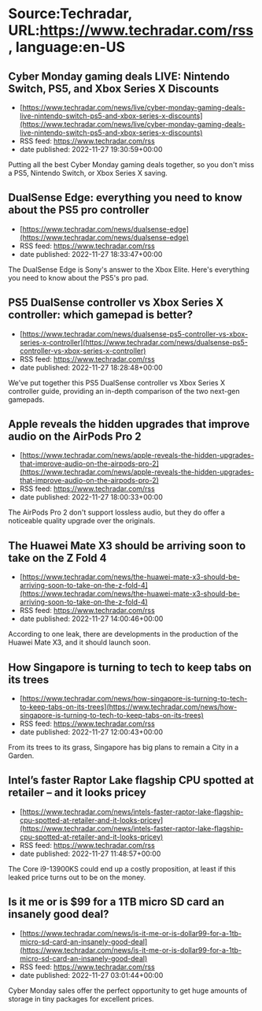 # Source:Techradar, URL:https://www.techradar.com/rss, language:en-US

## Cyber Monday gaming deals LIVE: Nintendo Switch, PS5, and Xbox Series X Discounts
 - [https://www.techradar.com/news/live/cyber-monday-gaming-deals-live-nintendo-switch-ps5-and-xbox-series-x-discounts](https://www.techradar.com/news/live/cyber-monday-gaming-deals-live-nintendo-switch-ps5-and-xbox-series-x-discounts)
 - RSS feed: https://www.techradar.com/rss
 - date published: 2022-11-27 19:30:59+00:00

Putting all the best Cyber Monday gaming deals together, so you don't miss a PS5, Nintendo Switch, or Xbox Series X saving.

## DualSense Edge: everything you need to know about the PS5 pro controller
 - [https://www.techradar.com/news/dualsense-edge](https://www.techradar.com/news/dualsense-edge)
 - RSS feed: https://www.techradar.com/rss
 - date published: 2022-11-27 18:33:47+00:00

The DualSense Edge is Sony's answer to the Xbox Elite. Here's everything you need to know about the PS5's pro pad.

## PS5 DualSense controller vs Xbox Series X controller: which gamepad is better?
 - [https://www.techradar.com/news/dualsense-ps5-controller-vs-xbox-series-x-controller](https://www.techradar.com/news/dualsense-ps5-controller-vs-xbox-series-x-controller)
 - RSS feed: https://www.techradar.com/rss
 - date published: 2022-11-27 18:28:48+00:00

We’ve put together this PS5 DualSense controller vs Xbox Series X controller guide, providing an in-depth comparison of the two next-gen gamepads.

## Apple reveals the hidden upgrades that improve audio on the AirPods Pro 2
 - [https://www.techradar.com/news/apple-reveals-the-hidden-upgrades-that-improve-audio-on-the-airpods-pro-2](https://www.techradar.com/news/apple-reveals-the-hidden-upgrades-that-improve-audio-on-the-airpods-pro-2)
 - RSS feed: https://www.techradar.com/rss
 - date published: 2022-11-27 18:00:33+00:00

The AirPods Pro 2 don't support lossless audio, but they do offer a noticeable quality upgrade over the originals.

## The Huawei Mate X3 should be arriving soon to take on the Z Fold 4
 - [https://www.techradar.com/news/the-huawei-mate-x3-should-be-arriving-soon-to-take-on-the-z-fold-4](https://www.techradar.com/news/the-huawei-mate-x3-should-be-arriving-soon-to-take-on-the-z-fold-4)
 - RSS feed: https://www.techradar.com/rss
 - date published: 2022-11-27 14:00:46+00:00

According to one leak, there are developments in the production of the Huawei Mate X3, and it should launch soon.

## How Singapore is turning to tech to keep tabs on its trees
 - [https://www.techradar.com/news/how-singapore-is-turning-to-tech-to-keep-tabs-on-its-trees](https://www.techradar.com/news/how-singapore-is-turning-to-tech-to-keep-tabs-on-its-trees)
 - RSS feed: https://www.techradar.com/rss
 - date published: 2022-11-27 12:00:43+00:00

From its trees to its grass, Singapore has big plans to remain a City in a Garden.

## Intel’s faster Raptor Lake flagship CPU spotted at retailer – and it looks pricey
 - [https://www.techradar.com/news/intels-faster-raptor-lake-flagship-cpu-spotted-at-retailer-and-it-looks-pricey](https://www.techradar.com/news/intels-faster-raptor-lake-flagship-cpu-spotted-at-retailer-and-it-looks-pricey)
 - RSS feed: https://www.techradar.com/rss
 - date published: 2022-11-27 11:48:57+00:00

The Core i9-13900KS could end up a costly proposition, at least if this leaked price turns out to be on the money.

## Is it me or is $99 for a 1TB micro SD card an insanely good deal?
 - [https://www.techradar.com/news/is-it-me-or-is-dollar99-for-a-1tb-micro-sd-card-an-insanely-good-deal](https://www.techradar.com/news/is-it-me-or-is-dollar99-for-a-1tb-micro-sd-card-an-insanely-good-deal)
 - RSS feed: https://www.techradar.com/rss
 - date published: 2022-11-27 03:01:44+00:00

Cyber Monday sales offer the perfect opportunity to get huge amounts of storage in tiny packages for excellent prices.

